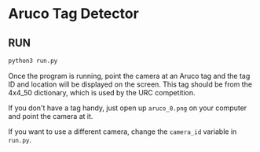 # Aruco Tag Detector

## RUN
```bash
python3 run.py
```

Once the program is running, point the camera at an Aruco tag and the tag ID and location will be displayed on the screen.
This tag should be from the 4x4_50 dictionary, which is used by the URC competition.

If you don't have a tag handy, just open up `aruco_0.png` on your computer and point the camera at it.

If you want to use a different camera, change the `camera_id` variable in `run.py`. 

